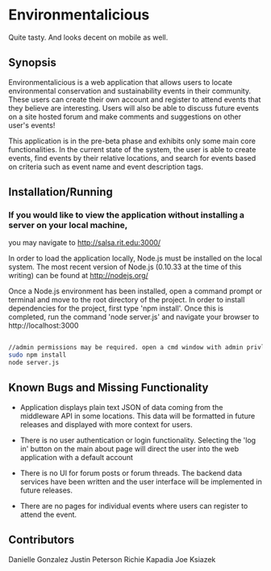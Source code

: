 Environmentalicious
==

Quite tasty. And looks decent on mobile as well.

## Synopsis

Environmentalicious is a web application that allows users to locate environmental conservation and sustainability events in their community. These users can create their own account and register to attend events that they believe are interesting. Users will also be able to discuss future events on a site hosted forum and make comments and suggestions on other user's events!

This application is in the pre-beta phase and exhibits only some main core functionalities. In the current state of the system, the user is able to create events, find events by their relative locations, and search for events based on criteria such as event name and event description tags. 

## Installation/Running

### If you would like to view the application without installing a server on your local machine, 
you may navigate to http://salsa.rit.edu:3000/

In order to load the application locally, Node.js must be installed on the local system. The most recent version of Node.js (0.10.33 at the time of this writing) can be found at http://nodejs.org/

Once a Node.js environment has been installed, open a command prompt or terminal and move to the root directory of the project. In order to install dependencies for the project, first type 'npm install'. Once this is completed, run the command 'node server.js' and navigate your browser to http://localhost:3000

```bash

//admin permissions may be required. open a cmd window with admin privleges in windows
sudo npm install
node server.js

```
## Known Bugs and Missing Functionality

* Application displays plain text JSON of data coming from the middleware API in some locations. This data will be formatted in future releases and displayed with more context for users. 

* There is no user authentication or login functionality. Selecting the 'log in' button on the main about page will direct the user into the web application with a default account

* There is no UI for forum posts or forum threads. The backend data services have been written and the user interface will be implemented in future releases. 

* There are no pages for individual events where users can register to attend the event. 

## Contributors

Danielle Gonzalez
Justin Peterson
Richie Kapadia
Joe Ksiazek

